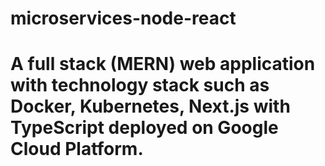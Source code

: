 # microservices-node-react
# A full stack (MERN) web application with technology stack such as Docker, Kubernetes, Next.js with TypeScript deployed on Google Cloud Platform.
